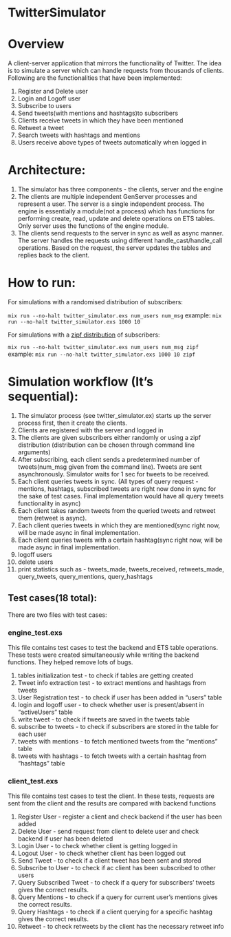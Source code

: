 # TwitterSimulator

# Overview
A client-server application that mirrors the functionality of Twitter. The idea is to simulate a server which can handle requests from thousands of clients. Following are the functionalities that have been implemented:
1. Register and Delete user
2. Login and Logoff user
3. Subscribe to users
4. Send tweets(with mentions and hashtags)to subscribers
5. Clients receive tweets in which they have been mentioned
6. Retweet a tweet 
7. Search tweets with hashtags and mentions
8. Users receive above types of tweets automatically when logged in

# Architecture:
1. The simulator has three components - the clients, server and the engine
2. The clients are multiple independent GenServer processes and represent a user. The server is a single independent process. The engine is essentially a module(not a process) which has functions for performing create, read, update and delete operations on ETS tables. Only server uses the functions of the engine module.
3. The clients send requests to the server in sync as well as async manner. The server handles the requests using different handle_cast/handle_call operations. Based on the request, the server updates the tables and replies back to the client.

# How to run:
For simulations with a randomised distribution of subscribers:

```mix run --no-halt twitter_simulator.exs num_users num_msg```
example:
`mix run --no-halt twitter_simulator.exs 1000 10`

For simulations with a [zipf distribution](https://en.wikipedia.org/wiki/Zipf%27s_law) of subscribers:

`mix run --no-halt twitter_simulator.exs num_users num_msg zipf`
example:
`mix run --no-halt twitter_simulator.exs 1000 10 zipf`

# Simulation workflow (It’s sequential):
1. The simulator process (see twitter_simulator.ex) starts up the server process first, then it create the clients.
2. Clients are registered with the server and logged in
3. The clients are given subscribers either randomly or using a zipf distribution (distribution can be chosen through command line arguments)
4. After subscribing, each client sends a predetermined number of tweets(num_msg given from the command line). Tweets are sent asynchronously. Simulator waits for 1 sec for tweets to be received.
5. Each client queries tweets in sync. (All types of query request - mentions, hashtags, subscribed tweets are right now done in sync for the sake of test cases. Final implementation would have all query tweets functionality in async)
6. Each client takes random tweets from the queried tweets and retweet them (retweet is async).
7. Each client queries tweets in which they are mentioned(sync right now, will be made async in final implementation.
8. Each client queries tweets with a certain hashtag(sync right now, will be made async in final implementation.
9. logoff users
10. delete users
11. print statistics such as - tweets_made, tweets_received, retweets_made, query_tweets, query_mentions, query_hashtags

## Test cases(18 total):
There are two files with test cases:

### engine_test.exs
This file contains test cases to test the backend and ETS table operations. These tests were created simultaneously while writing the backend functions. They helped remove lots of bugs.
 1. tables initialization test - to check if tables are getting created
 2. Tweet info extraction test - to extract mentions and hashtags from tweets
 3. User Registration test - to check if user has been added in “users” table
 4. login and logoff user - to check whether user is present/absent in “activeUsers” table
 5. write tweet - to check if tweets are saved in the tweets table
 6. subscribe to tweets - to check if subscribers are stored in the table for each user
 7. tweets with mentions - to fetch mentioned tweets from the “mentions” table
 8. tweets with hashtags - to fetch tweets with a certain hashtag from “hashtags” table

### client_test.exs
This file contains test cases to test the client. In these tests, requests are sent from the client and the results are compared with backend functions
 1. Register User - register a client and check backend if the user has been added
 2. Delete User - send request from client to delete user and check backend if user has been deleted
 3. Login User - to check whether client is getting logged in
 4. Logout User - to check whether client has been logged out
 5. Send Tweet - to check if a client tweet has been sent and stored
 6. Subscribe to User - to check if ac client has been subscribed to other users
 7. Query Subscribed Tweet - to check if a query for subscribers’ tweets gives the correct results.
 8. Query Mentions - to check if a query for current user’s mentions gives the correct results.
 9. Query Hashtags - to check if a client querying for a specific hashtag gives the correct results.
 10. Retweet - to check retweets by the client has the necessary retweet info
